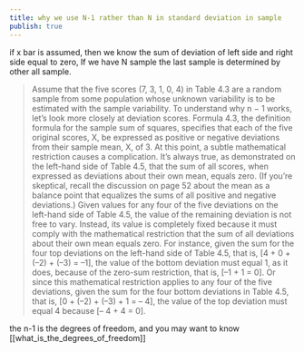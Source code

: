 ```yaml
---
title: why we use N-1 rather than N in standard deviation in sample
publish: true
---
```


if x bar is assumed, then we know the sum of deviation of left side and right side  equal to zero, If we have N sample  the last sample is determined by other all sample. 
>Assume that the five scores (7, 3, 1, 0, 4) in Table 4.3 are a random sample from some population whose unknown variability is to be estimated with the sample variability. To understand why n − 1 works, let’s look more closely at deviation scores. Formula 4.3, the definition formula for the sample sum of squares, specifies that each of the five original scores, X, be expressed as positive or negative deviations from their sample mean, X, of 3. At this point, a subtle mathematical restriction causes a complication. It’s always true, as demonstrated on the left-hand side of Table 4.5, that the sum of all scores, when expressed as deviations about their own mean, equals zero. (If you’re skeptical, recall the discussion on page 52 about the mean as a balance point that equalizes the sums of all positive and negative deviations.) Given values for any four of the five deviations on the left-hand side of Table 4.5, the value of the remaining deviation is not free to vary. Instead, its value is completely fixed because it must comply with the mathematical restriction that the sum of all deviations about their own mean equals zero. For instance, given the sum for the four top deviations on the left-hand side of Table 4.5, that is, [4 + 0 + (–2) + (–3) = –1], the value of the bottom deviation must equal 1, as it does, because of the zero-sum restriction, that is, [–1 + 1 = 0]. Or since this mathematical restriction applies to any four of the five deviations, given the sum for the four bottom deviations in Table 4.5, that is, [0 + (–2) + (–3) + 1 = – 4], the value of the top deviation must equal 4 because [– 4 + 4 = 0].

the n-1 is the degrees of freedom, and you may want to know [[what_is_the_degrees_of_freedom]]